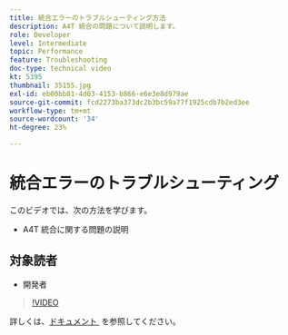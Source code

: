 ```yaml
---
title: 統合エラーのトラブルシューティング方法
description: A4T 統合の問題について説明します。
role: Developer
level: Intermediate
topic: Performance
feature: Troubleshooting
doc-type: technical video
kt: 5395
thumbnail: 35155.jpg
exl-id: eb00bb01-4d03-4153-b866-e6e3e8d979ae
source-git-commit: fcd2273ba373dc2b3bc59a77f1925cdb7b2ed3ee
workflow-type: tm+mt
source-wordcount: '34'
ht-degree: 23%

---
```


# 統合エラーのトラブルシューティング

このビデオでは、次の方法を学びます。

* A4T 統合に関する問題の説明

## 対象読者

* 開発者

>[!VIDEO](https://video.tv.adobe.com/v/35155/?quality=12)

詳しくは、[&#x200B; ドキュメント &#x200B;](https://experienceleague.adobe.com/docs/target/using/integrate/a4t/troubleshoot-a4t/a4t-troubleshooting.html?lang=ja) を参照してください。
